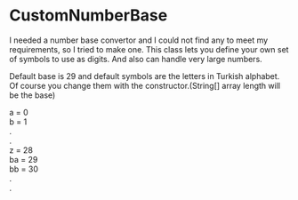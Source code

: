 # CustomNumberBase

I needed a number base convertor and I could not find any to meet my requirements, so I tried to make one.
This class lets you define your own set of symbols to use as digits.
And also can handle very large numbers.  

Default base is 29 and default symbols are the letters in Turkish alphabet. 
Of course you change them with the constructor.(String[] array length will be the base)  

a = 0  
b = 1  
.  
.  
z = 28  
ba = 29  
bb = 30  
.  
.  



